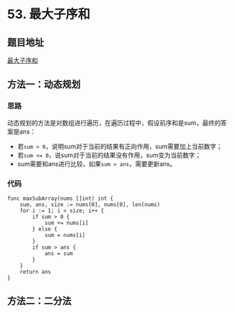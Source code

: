 # 53. 最大子序和

## 题目地址

[最大子序和](https://leetcode-cn.com/problems/maximum-subarray/)

## 方法一：动态规划

### 思路

动态规划的方法是对数组进行遍历，在遍历过程中，假设前序和是sum，最终的答案是ans：
* 若`sum > 0`，说明sum对于当前的结果有正向作用，sum需要加上当前数字；
* 若`sum <= 0`，说sum对于当前的结果没有作用，sum变为当前数字；
* sum需要和ans进行比较，如果`sum > ans`，需要更新ans。

### 代码

```Golang
func maxSubArray(nums []int) int {
    sum, ans, size := nums[0], nums[0], len(nums)
    for i := 1; i < size; i++ {
        if sum > 0 {
            sum += nums[i]
        } else {
            sum = nums[i]
        }
        if sum > ans {
            ans = sum
        }
    }
    return ans
}
```

## 方法二：二分法